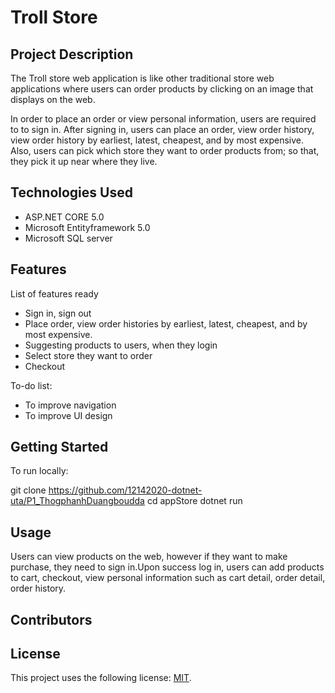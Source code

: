 
# Troll Store

## Project Description

The Troll store web application is like other traditional store web applications where users can order products by clicking on an image that displays on the web.

In order to place an order or view personal information, users are required to to sign in. After signing in, users can place an order, view order history, view order history by earliest, latest, cheapest, and by most expensive. Also, users can pick which store they want to order products from; so that, they pick it up near where they live. 


## Technologies Used

* ASP.NET CORE 5.0
* Microsoft Entityframework 5.0
* Microsoft SQL server

## Features

List of features ready 
* Sign in, sign out
* Place order, view order histories by earliest, latest, cheapest, and by most expensive.
* Suggesting products to users, when they login 
* Select store they want to order
* Checkout 

To-do list:
* To improve navigation
* To improve UI design

## Getting Started
To run locally:    

git clone https://github.com/12142020-dotnet-uta/P1_ThogphanhDuangboudda
cd appStore
dotnet run


## Usage

Users can view products on the web, however if they want to make purchase, they need to sign in.Upon success log in, users can add products to cart, checkout, view personal information such as cart detail, order detail, order history.

## Contributors



## License

This project uses the following license: [MIT](<https://github.com/git/git-scm.com/blob/master/MIT-LICENSE.txt>).

